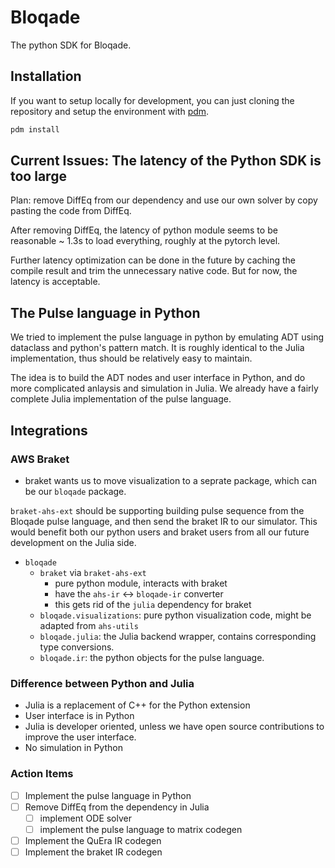# Bloqade

The python SDK for Bloqade.

## Installation

If you want to setup locally for development, you can just cloning the repository and setup the
environment with [pdm](https://pdm.fming.dev/latest/).

```sh
pdm install
```

## Current Issues: The latency of the Python SDK is too large

Plan: remove DiffEq from our dependency and use our own solver
by copy pasting the code from DiffEq.

After removing DiffEq, the latency of python module seems to be
reasonable ~ 1.3s to load everything, roughly at the pytorch level.

Further latency optimization can be done in the future by caching
the compile result and trim the unnecessary native code. But for
now, the latency is acceptable.

## The Pulse language in Python

We tried to implement the pulse language in python by emulating
ADT using dataclass and python's pattern match. It is roughly
identical to the Julia implementation, thus should be relatively
easy to maintain.

The idea is to build the ADT nodes and user interface in Python,
and do more complicated anlaysis and simulation in Julia. We already
have a fairly complete Julia implementation of the pulse language.

## Integrations

### AWS Braket

- braket wants us to move visualization to a seprate package, which can be our `bloqade` package.

`braket-ahs-ext` should be supporting building pulse sequence from the Bloqade pulse language,
and then send the braket IR to our simulator. This would benefit both our python users and
braket users from all our future development on the Julia side.

- `bloqade`
  - `braket` via `braket-ahs-ext`
    - pure python module, interacts with braket
    - have the `ahs-ir` <-> `bloqade-ir` converter
    - this gets rid of the `julia` dependency for braket
  - `bloqade.visualizations`: pure python visualization code, might be adapted from `ahs-utils`
  - `bloqade.julia`: the Julia backend wrapper, contains corresponding type conversions.
  - `bloqade.ir`: the python objects for the pulse language.

### Difference between Python and Julia

- Julia is a replacement of C++ for the Python extension
- User interface is in Python
- Julia is developer oriented, unless we have open source
  contributions to improve the user interface.
- No simulation in Python

### Action Items

- [ ] Implement the pulse language in Python
- [ ] Remove DiffEq from the dependency in Julia
  - [ ] implement ODE solver
  - [ ] implement the pulse language to matrix codegen
- [ ] Implement the QuEra IR codegen
- [ ] Implement the braket IR codegen
